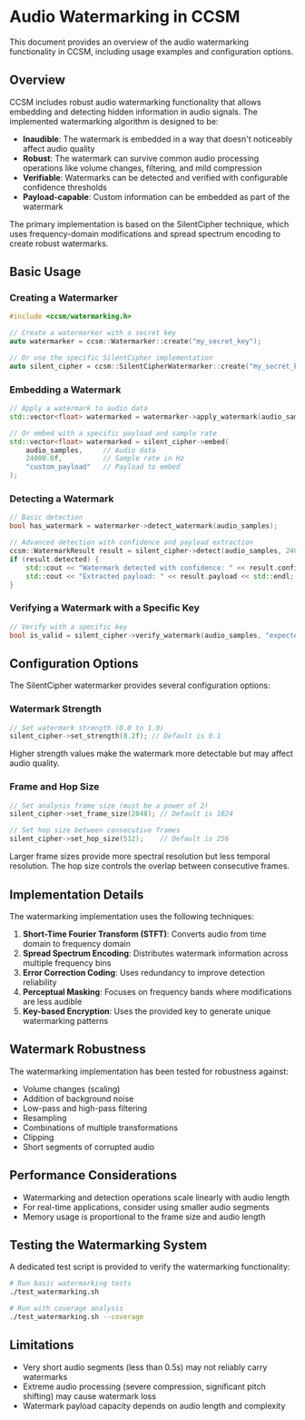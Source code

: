# Audio Watermarking in CCSM

This document provides an overview of the audio watermarking functionality in CCSM, including usage examples and configuration options.

## Overview

CCSM includes robust audio watermarking functionality that allows embedding and detecting hidden information in audio signals. The implemented watermarking algorithm is designed to be:

- **Inaudible**: The watermark is embedded in a way that doesn't noticeably affect audio quality
- **Robust**: The watermark can survive common audio processing operations like volume changes, filtering, and mild compression
- **Verifiable**: Watermarks can be detected and verified with configurable confidence thresholds
- **Payload-capable**: Custom information can be embedded as part of the watermark

The primary implementation is based on the SilentCipher technique, which uses frequency-domain modifications and spread spectrum encoding to create robust watermarks.

## Basic Usage

### Creating a Watermarker

```cpp
#include <ccsm/watermarking.h>

// Create a watermarker with a secret key
auto watermarker = ccsm::Watermarker::create("my_secret_key");

// Or use the specific SilentCipher implementation
auto silent_cipher = ccsm::SilentCipherWatermarker::create("my_secret_key");
```

### Embedding a Watermark

```cpp
// Apply a watermark to audio data
std::vector<float> watermarked = watermarker->apply_watermark(audio_samples);

// Or embed with a specific payload and sample rate
std::vector<float> watermarked = silent_cipher->embed(
    audio_samples,     // Audio data
    24000.0f,          // Sample rate in Hz
    "custom_payload"   // Payload to embed
);
```

### Detecting a Watermark

```cpp
// Basic detection
bool has_watermark = watermarker->detect_watermark(audio_samples);

// Advanced detection with confidence and payload extraction
ccsm::WatermarkResult result = silent_cipher->detect(audio_samples, 24000.0f);
if (result.detected) {
    std::cout << "Watermark detected with confidence: " << result.confidence << std::endl;
    std::cout << "Extracted payload: " << result.payload << std::endl;
}
```

### Verifying a Watermark with a Specific Key

```cpp
// Verify with a specific key
bool is_valid = silent_cipher->verify_watermark(audio_samples, "expected_key");
```

## Configuration Options

The SilentCipher watermarker provides several configuration options:

### Watermark Strength

```cpp
// Set watermark strength (0.0 to 1.0)
silent_cipher->set_strength(0.2f); // Default is 0.1
```

Higher strength values make the watermark more detectable but may affect audio quality.

### Frame and Hop Size

```cpp
// Set analysis frame size (must be a power of 2)
silent_cipher->set_frame_size(2048); // Default is 1024

// Set hop size between consecutive frames
silent_cipher->set_hop_size(512);    // Default is 256
```

Larger frame sizes provide more spectral resolution but less temporal resolution. The hop size controls the overlap between consecutive frames.

## Implementation Details

The watermarking implementation uses the following techniques:

1. **Short-Time Fourier Transform (STFT)**: Converts audio from time domain to frequency domain
2. **Spread Spectrum Encoding**: Distributes watermark information across multiple frequency bins
3. **Error Correction Coding**: Uses redundancy to improve detection reliability
4. **Perceptual Masking**: Focuses on frequency bands where modifications are less audible
5. **Key-based Encryption**: Uses the provided key to generate unique watermarking patterns

## Watermark Robustness

The watermarking implementation has been tested for robustness against:

- Volume changes (scaling)
- Addition of background noise
- Low-pass and high-pass filtering
- Resampling
- Combinations of multiple transformations
- Clipping
- Short segments of corrupted audio

## Performance Considerations

- Watermarking and detection operations scale linearly with audio length
- For real-time applications, consider using smaller audio segments
- Memory usage is proportional to the frame size and audio length

## Testing the Watermarking System

A dedicated test script is provided to verify the watermarking functionality:

```bash
# Run basic watermarking tests
./test_watermarking.sh

# Run with coverage analysis
./test_watermarking.sh --coverage
```

## Limitations

- Very short audio segments (less than 0.5s) may not reliably carry watermarks
- Extreme audio processing (severe compression, significant pitch shifting) may cause watermark loss
- Watermark payload capacity depends on audio length and complexity
